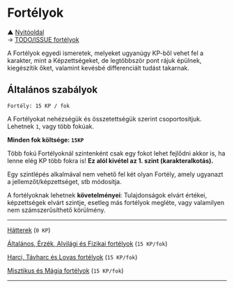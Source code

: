 # Fortélyok

▲ [Nyitóoldal](start.md)\
→ [TODO/ISSUE fortélyok](https://github.com/kaktusztea/km100/wiki/ISSUE.TODO.fortelyok)

A Fortélyok egyedi ismeretek, melyeket ugyanúgy KP-ből vehet fel a karakter, mint a Képzettségeket, de legtöbbször pont rájuk épülnek, kiegészítik őket, valamint kevésbé differenciált tudást takarnak.

## Általános szabályok
```
Fortély: 15 KP / fok
```

A Fortélyokat nehézségük és összetettségük szerint csoportosítjuk. Lehetnek `1`, vagy több fokúak.

**Minden fok költsége: `15KP`**

Több fokú Fortélyoknál szintenként csak egy fokot lehet fejlődni akkor is, ha lenne elég KP több fokra is! **Ez alól kivétel az 1. szint (karakteralkotás).**

Egy szintlépés alkalmával nem vehető fel két olyan Fortély, amely ugyanazt a jellemzőt/képzettséget, stb módosítja.

A fortélyoknak lehetnek **követelményei**: Tulajdonságok elvárt értékei, képzettségek elvárt szintje, esetleg más fortélyok megléte, vagy valamilyen nem számszerűsíthető körülmény.

---

[Hátterek](040_hattererek.md) (`0 KP`)

[Általános, Érzék, Alvilági és Fizikai fortélyok](033_altalanos_fortelyok.md) (`15 KP/fok`)

[Harci, Távharc és Lovas fortélyok](034_harci_fortelyok.md) (`15 KP/fok`)

[Misztikus és Mágia fortélyok](035_misztikus_magia_fortelyok.md) (`15 KP/fok`)
  
---
